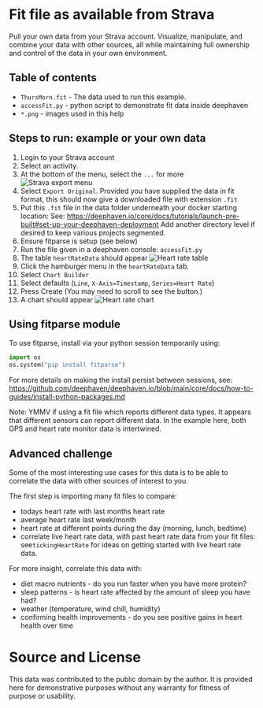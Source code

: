 # Fit file as available from Strava

Pull your own data from your Strava account. Visualize, manipulate, and combine your data with other sources, all while maintaining full ownership and control of the data in your own environment.

## Table of contents

 * `ThursMorn.fit` - The data used to run this example.
 * `accessFit.py` - python script to demonstrate fit data inside deephaven 
 * `*.png` - images used in this help

## Steps to run: example or your own data

1. Login to your Strava account
1. Select an activity.
1. At the bottom of the menu, select the `...` for more
   ![Strava export menu](StravaExport.png "Strava export menu")
1. Select `Export Original`. Provided you have supplied the data in fit format, this should now give a downloaded file with extension `.fit`
1. Put this `.fit` file in the data folder underneath your docker starting location:
   See: https://deephaven.io/core/docs/tutorials/launch-pre-built#set-up-your-deephaven-deployment
   Add another directory level if desired to keep various projects segmented.
1. Ensure fitparse is setup (see below)
1. Run the file given in a deephaven console: `accessFit.py`
1. The table `heartRateData` should appear
   ![Heart rate table](heartRateTable.png "Heart rate table")
1. Click the hamburger menu in the `heartRateData` tab.
1. Select `Chart Builder`
1. Select defaults (`Line`, `X-Axis=Timestamp`, `Series=Heart Rate`)
1. Press Create (You may need to scroll to see the button.)
1. A chart should appear
   ![Heart rate chart](heartRateChart.png "Heart rate chart")

## Using fitparse module
To use fitparse, install via your python session temporarily using:
```python
import os
os.system("pip install fitparse")
```
For more details on making the install persist between sessions, see:
https://github.com/deephaven/deephaven.io/blob/main/core/docs/how-to-guides/install-python-packages.md

Note: YMMV if using a fit file which reports different data types. It appears that different sensors can report different data. In the example here, both GPS and heart rate monitor data is intertwined.

## Advanced challenge

Some of the most interesting use cases for this data is to be able to correlate the data with other sources of interest to you.

The first step is importing many fit files to compare:
* todays heart rate with last months heart rate
* average heart rate last week/month
* heart rate at different points during the day (morning, lunch, bedtime)
* correlate live heart rate data, with past heart rate data from your fit files: see`tickingHeartRate` for ideas on getting started with live heart rate data.

For more insight, correlate this data with:
* diet macro nutrients - do you run faster when you have more protein?
* sleep patterns - is heart rate affected by the amount of sleep you have had?
* weather (temperature, wind chill, humidity)
* confirming health improvements - do you see positive gains in heart health over time

# Source and License

This data was contributed to the public domain by the author. It is provided here for demonstrative purposes without any warranty for fitness of purpose or usability.

